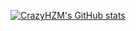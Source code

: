 

<!--
**CrazyHZM/CrazyHZM** is a ✨ _special_ ✨ repository because its `README.md` (this file) appears on your GitHub profile.

Here are some ideas to get you started:

- 🔭 I’m currently working on ...
- 🌱 I’m currently learning ...
- 👯 I’m looking to collaborate on ...
- 🤔 I’m looking for help with ...
- 💬 Ask me about ...
- 📫 How to reach me: ...
- 😄 Pronouns: ...
- ⚡ Fun fact: ...
-->
<!-- [![Anurag's GitHub stats](https://github-readme-stats.vercel.app/api?username=CrazyHZM&theme=tokyonight)](https://github.com/anuraghazra/github-readme-stats) -->
[![CrazyHZM's GitHub stats](https://github-readme-stats-git-masterrstaa-rickstaa.vercel.app/api?username=CrazyHZM&theme=tokyonight)](https://github.com/anuraghazra/github-readme-stats)

